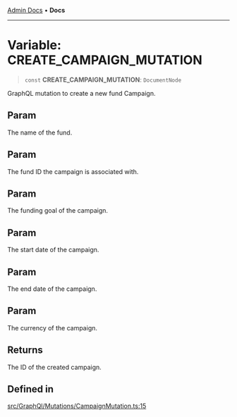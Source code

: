 [Admin Docs](/) • **Docs**

***

# Variable: CREATE\_CAMPAIGN\_MUTATION

> `const` **CREATE\_CAMPAIGN\_MUTATION**: `DocumentNode`

GraphQL mutation to create a new fund Campaign.

## Param

The name of the fund.

## Param

The fund ID the campaign is associated with.

## Param

The funding goal of the campaign.

## Param

The start date of the campaign.

## Param

The end date of the campaign.

## Param

The currency of the campaign.

## Returns

The ID of the created campaign.

## Defined in

[src/GraphQl/Mutations/CampaignMutation.ts:15](https://github.com/PalisadoesFoundation/talawa-admin/blob/main/src/GraphQl/Mutations/CampaignMutation.ts#L15)
